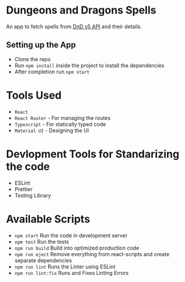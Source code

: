 # Dungeons and Dragons Spells

An app to fetch spells from [DnD v5 API](http://www.dnd5eapi.co/) and their details.

## Setting up the App

- Clone the repo
- Run `npm install` inside the project to install the dependencies
- After completion run `npm start`

# Tools Used

- `React`
- `React Router` - For managing the routes
- `Typescript` - For statically typed code
- `Material UI` - Designing the UI

# Devlopment Tools for Standarizing the code

- ESLint
- Prettier
- Testing Library

# Available Scripts

- `npm start` Run the code in development server
- `npm test` Run the tests
- `npm run build` Build into optimized production code
- `npm run eject` Remove everything from react-scripts and create separate dependencies
- `npm run lint` Runs the Linter using ESLint
- `npm run lint:fix` Runs and Fixes Linting Errors
